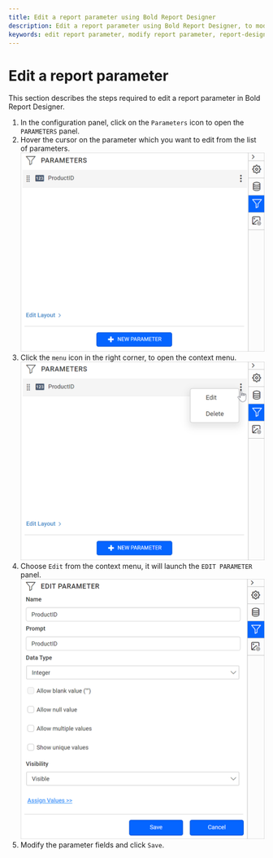 ```yaml
---
title: Edit a report parameter using Bold Report Designer
description: Edit a report parameter using Bold Report Designer, to modify the existing parameter properties in the RDL reports.
keywords: edit report parameter, modify report parameter, report-designer, parameters
---
```


# Edit a report parameter

This section describes the steps required to edit a report parameter in Bold Report Designer.

1. In the configuration panel, click on the `Parameters` icon to open the `PARAMETERS` panel.
2. Hover the cursor on the parameter which you want to edit from the list of parameters.
  ![Parameter list view](/static/assets/on-premise/images/report-designer/report-parameters/edit-report-parameter/parameter-list-view.png '#width=350px')
3. Click the `menu` icon in the right corner, to open the context menu.
  ![Open context menu](/static/assets/on-premise/images/report-designer/report-parameters/edit-report-parameter/open-context-menu.png '#width=350px')
4. Choose `Edit` from the context menu, it will launch the `EDIT PARAMETER` panel.
  ![Edit report parameter](/static/assets/on-premise/images/report-designer/report-parameters/edit-report-parameter/edit-report-parameter.png '#width=350px')
5. Modify the parameter fields and click `Save`.